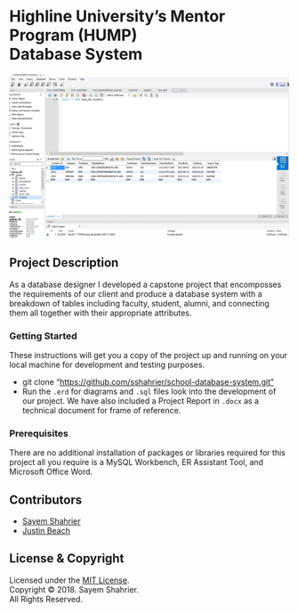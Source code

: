# Highline University’s Mentor Program (HUMP) <br />Database System

![](images/readme-img.PNG)

## Project Description

As a database designer I developed a capstone project that encomposses the requirements of our client and produce a database system with a breakdown of tables including faculty, student, alumni, and connecting them all together with their appropriate attributes.

### Getting Started

These instructions will get you a copy of the project up and running on your local machine for development and testing purposes.
- git clone “https://github.com/sshahrier/school-database-system.git”
- Run the `.erd` for diagrams and `.sql` files look into the development of our project. We have also included a Project Report in `.docx` as a technical document for frame of reference.

### Prerequisites

There are no additional installation of packages or libraries required for this project all you require is a MySQL Workbench, ER Assistant Tool, and Microsoft Office Word.

## Contributors
- [Sayem Shahrier](https://github.com/sshahrier)
- [Justin Beach](https://www.linkedin.com/in/justin-beach-99273513a/)

## License & Copyright

Licensed under the [MIT License](LICENSE).
<br>
Copyright ©️ 2018. Sayem Shahrier.
<br>
All Rights Reserved.
